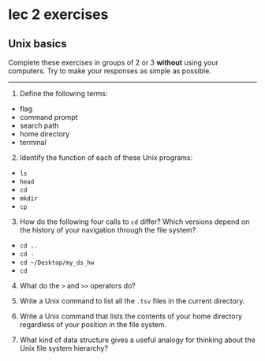 <!-- author: Jason Dolatshahi -->

# lec 2 exercises
## Unix basics

Complete these exercises in groups of 2 or 3 **without** using your computers.
Try to make your responses as simple as possible.

___

1) Define the following terms:
- flag
- command prompt
- search path
- home directory
- terminal

2) Identify the function of each of these Unix programs:
- `ls`
- `head`
- `cd`
- `mkdir`
- `cp`

3) How do the following four calls to `cd` differ? Which versions depend on the
history of your navigation through the file system?
- `cd ..`
- `cd -`
- `cd ~/Desktop/my_ds_hw`
- `cd`

4) What do the `>` and `>>` operators do?

5) Write a Unix command to list all the `.tsv` files in the current directory.

6) Write a Unix command that lists the contents of your home directory
regardless of your position in the file system.

7) What kind of data structure gives a useful analogy for thinking about the Unix file
system hierarchy?
